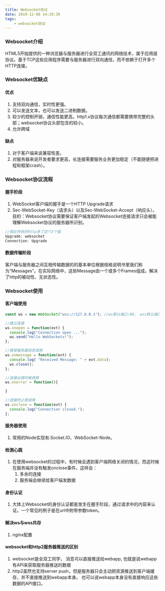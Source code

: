 ```yaml
---
title: Websocket协议
date: 2019-12-08 14:29:39
tags:
    - websocket协议
---
```



### Websocket介绍
HTML5开始提供的一种浏览器与服务器进行全双工通讯的网络技术，属于应用层协议。基于TCP这些应用程序需要与服务器进行双向通信，而不依赖于打开多个HTTP连接。


### Websocket优缺点
#### 优点
1. 支持双向通信，实时性更强。
2. 可以发送文本，也可以发送二进制数据。
3. 较少的控制开销，通信性能更高。http1.x协议每次通信都需要携带完整的头部；websocket协议头部包含的较小。
4. 允许跨域

#### 缺点
1. 对于客户端来说兼容性差。
2. 对服务器来说开发者要求更高，长连接需要服务业务更加稳定（不能随便把进程和框架crash）。


### Websocket协议流程
#### 握手阶段
1. WebSocket客户端的握手是一个HTTP Upgrade请求
2. Sec-WebSocket-Key（请求头）以及Sec-WebSocket-Accept（响应头）。 目的：Websocket协议需要保证客户端发起的Websocket连接请求只会被能理解Websocket协议的服务器所识别。
```js
//相比传统的http多了这个2个值
Upgrade: websocket
Connection: Upgrade
```



#### 数据传输阶段
客户端与服务器之间互相传输数据的的基本单位根据规格说明书里我们称为“Messages”。在实际网络中，这些Message由一个或多个Frames组成。解决了http的被动性、无状态性。


### Websocket使用
#### 客户端使用
```js
const ws = new WebSocket("wss://127.0.0.1"); //ws默认端口:80， wss默认端口:443

//建立连接
ws.onopen = function(evt) { 
  console.log("Connection open ..."); 
  ws.send("Hello WebSockets!");
};

//接受服务器信息调用
ws.onmessage = function(evt) {
  console.log( "Received Message: " + evt.data);
  ws.close();
};

//连接出错时候调用
ws.onerror = function(){

}

//连接终止是调用
ws.onclose = function(evt) {
  console.log("Connection closed.");
};
```

#### 服务器使用
1. 常用的Node实现有:Socket.IO、WebSocket-Node。


#### 检测心跳
1. 在使用websocket的过程中，有时候会遇到客户端网络关闭的情况，而这时候在服务端并没有触发onclose事件。这样会：
   1. 多余的连接
   2. 服务端会继续给客户端发数据


#### 身份认证
1. 大体上Websocket的身份认证都是发生在握手阶段，通过请求中的内容来认证。一个常见的例子是在url中附带参数token。

#### 解决ws与wss共存
1. nginx配置


#### websocket和http2服务器推送的区别
1. websocket是全双工同学， 消息可以直接推送给webapp, 也就是说webapp有API来获取服务器推送的数据
2. http2虽然也支持server push，但是服务器只会主动把资源推送到客户端缓存，并不直接推送到webapp本身。 也可以说webapp本身没有直接响应这些数据的API接口。